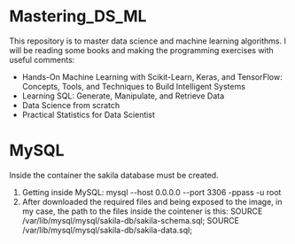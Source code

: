 # Mastering_DS_ML
This repository is to master data science and machine learning algorithms. I will be reading some books and making the programming exercises with useful comments:
- Hands-On Machine Learning with Scikit-Learn, Keras, and TensorFlow: Concepts, Tools, and Techniques to Build Intelligent Systems
- Learning SQL: Generate, Manipulate, and Retrieve Data
- Data Science from scratch
- Practical Statistics for Data Scientist

# MySQL
Inside the container the sakila database must be created.
1. Getting inside MySQL:
    mysql --host 0.0.0.0 --port 3306 -ppass -u root
2. After downloaded the required files and being exposed to the image, in my case, the path to the files inside the cointener is this:
    SOURCE /var/lib/mysql/mysql/sakila-db/sakila-schema.sql;
    SOURCE /var/lib/mysql/mysql/sakila-db/sakila-data.sql;
